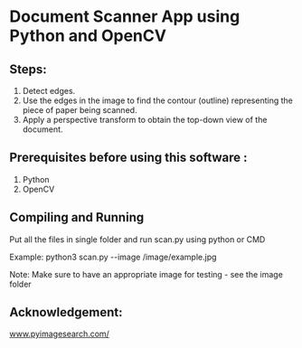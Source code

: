 # Document Scanner App using Python and OpenCV

## Steps:
1. Detect edges.
2. Use the edges in the image to find the contour (outline) representing the piece of paper being scanned.
3. Apply a perspective transform to obtain the top-down view of the document.

## Prerequisites before using this software :
1. Python
2. OpenCV

## Compiling and Running

Put all the files in single folder and run scan.py using python or CMD

Example: python3 scan.py --image /image/example.jpg

Note: Make sure to have an appropriate image for testing - see the image folder

## Acknowledgement:
www.pyimagesearch.com/
